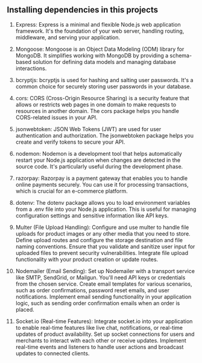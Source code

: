 ## Installing dependencies in this projects
1. Express: Express is a minimal and flexible Node.js web application framework. It's the foundation of your web server, handling routing, middleware, and serving your application.

2. Mongoose: Mongoose is an Object Data Modeling (ODM) library for MongoDB. It simplifies working with MongoDB by providing a schema-based solution for defining data models and managing database interactions.

3. bcryptjs: bcryptjs is used for hashing and salting user passwords. It's a common choice for securely storing user passwords in your database.

4. cors: CORS (Cross-Origin Resource Sharing) is a security feature that allows or restricts web pages in one domain to make requests to resources in another domain. The cors package helps you handle CORS-related issues in your API.

5. jsonwebtoken: JSON Web Tokens (JWT) are used for user authentication and authorization. The jsonwebtoken package helps you create and verify tokens to secure your API.

6. nodemon: Nodemon is a development tool that helps automatically restart your Node.js application when changes are detected in the source code. It's particularly useful during the development phase.

7. razorpay: Razorpay is a payment gateway that enables you to handle online payments securely. You can use it for processing transactions, which is crucial for an e-commerce platform.

8. dotenv: The dotenv package allows you to load environment variables from a .env file into your Node.js application. This is useful for managing configuration settings and sensitive information like API keys.

9. Multer (File Upload Handling):
Configure and use multer to handle file uploads for product images or any other media that you need to store.
Define upload routes and configure the storage destination and file naming conventions.
Ensure that you validate and sanitize user input for uploaded files to prevent security vulnerabilities.
Integrate file upload functionality with your product creation or update routes.

10. Nodemailer (Email Sending):
Set up Nodemailer with a transport service like SMTP, SendGrid, or Mailgun. You'll need API keys or credentials from the chosen service.
Create email templates for various scenarios, such as order confirmations, password reset emails, and user notifications.
Implement email sending functionality in your application logic, such as sending order confirmation emails when an order is placed.

11. Socket.io (Real-time Features):
Integrate socket.io into your application to enable real-time features like live chat, notifications, or real-time updates of product availability.
Set up socket connections for users and merchants to interact with each other or receive updates.
Implement real-time events and listeners to handle user actions and broadcast updates to connected clients.





